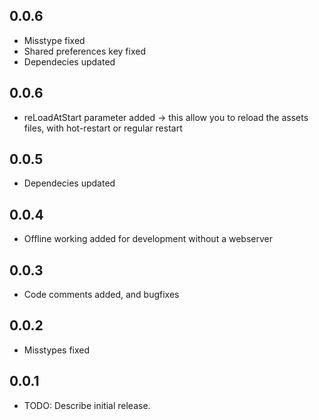 ## 0.0.6

* Misstype fixed
* Shared preferences key fixed
* Dependecies updated

## 0.0.6

* reLoadAtStart parameter added -> this allow you to reload the assets files, with hot-restart or regular restart

## 0.0.5

* Dependecies updated

## 0.0.4

* Offline working added for development without a webserver

## 0.0.3

* Code comments added, and bugfixes

## 0.0.2

* Misstypes fixed

## 0.0.1

* TODO: Describe initial release.
